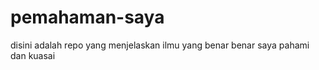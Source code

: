 # pemahaman-saya

disini adalah repo yang menjelaskan ilmu yang benar benar saya pahami dan kuasai 
